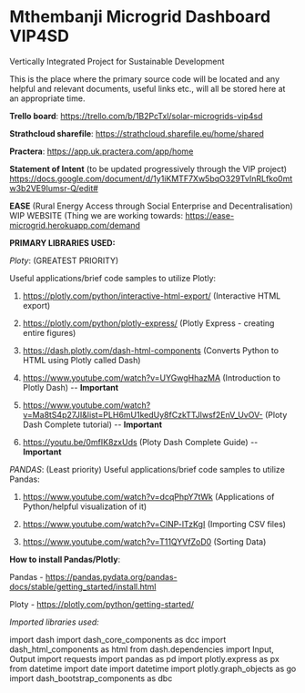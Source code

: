 # Mthembanji Microgrid Dashboard VIP4SD

Vertically Integrated Project for Sustainable Development 

This is the place where the primary source code will be located and any helpful and relevant documents, useful links etc., will all be stored here at an appropriate time. 

  **Trello board**: 
https://trello.com/b/1B2PcTxl/solar-microgrids-vip4sd

  **Strathcloud sharefile**: 
https://strathcloud.sharefile.eu/home/shared

  **Practera**: 
https://app.uk.practera.com/app/home

  **Statement of Intent** (to be updated progressively through the VIP project)
https://docs.google.com/document/d/1y1iKMTF7Xw5bqO329TvInRLfko0mtw3b2VE9Iumsr-Q/edit#

  **EASE** (Rural Energy Access through Social Enterprise and Decentralisation) WIP WEBSITE (Thing we are working towards: 
https://ease-microgrid.herokuapp.com/demand 

**PRIMARY LIBRARIES USED:** 

*Ploty*: (GREATEST PRIORITY)

Useful applications/brief code samples to utilize Plotly:

1.  https://plotly.com/python/interactive-html-export/ (Interactive HTML export)

2.  https://plotly.com/python/plotly-express/ (Plotly Express - creating entire figures)
  
3.  https://dash.plotly.com/dash-html-components (Converts Python to HTML using Plotly called Dash)
  
4.  https://www.youtube.com/watch?v=UYGwgHhazMA (Introduction to Plotly Dash) -- **Important**

5.  https://www.youtube.com/watch?v=Ma8tS4p27JI&list=PLH6mU1kedUy8fCzkTTJlwsf2EnV_UvOV- (Ploty Dash Complete tutorial) -- **Important**

6. https://youtu.be/0mfIK8zxUds (Ploty Dash Complete Guide) -- **Important**



*PANDAS*: (Least priority)
Useful applications/brief code samples to utilize Pandas:

1.  https://www.youtube.com/watch?v=dcqPhpY7tWk (Applications of Python/helpful visualization of it)

2.  https://www.youtube.com/watch?v=ClNP-lTzKgI (Importing CSV files)

3.  https://www.youtube.com/watch?v=T11QYVfZoD0 (Sorting Data)



**How to install Pandas/Plotly**:

Pandas - https://pandas.pydata.org/pandas-docs/stable/getting_started/install.html

Ploty - https://plotly.com/python/getting-started/


*Imported libraries used:* 

import dash
import dash_core_components as dcc
import dash_html_components as html
from dash.dependencies import Input, Output
import requests
import pandas as pd
import plotly.express as px
from datetime import date
import datetime
import plotly.graph_objects as go
import dash_bootstrap_components as dbc









